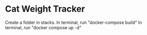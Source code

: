 # Cat Weight Tracker
Create a folder in stacks.
In terminal, run "docker-compose build"
In terminal, run "docker compose up -d"
